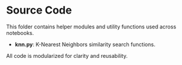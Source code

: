 # Source Code

This folder contains helper modules and utility functions used across notebooks.

- **knn.py**: K-Nearest Neighbors similarity search functions.

All code is modularized for clarity and reusability.

